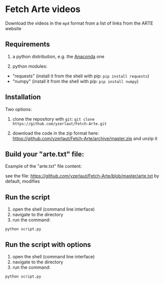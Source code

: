 # Fetch Arte videos

Download the videos in the `mp4` format from a list of links from the ARTE website

## Requirements


1. a python distribution, e.g. the [Anaconda](https://www.anaconda.com/distribution/) one

2. python modules:
- "requests" (install it from the shell with pip: `pip install requests`)
- "numpy" (install it from the shell with pip: `pip install numpy`)

## Installation

Two options:

1. clone the repository with `git`: `git clone https://github.com/yzerlaut/Fetch-Arte.git`

2. download the code in the zip format here:
https://github.com/yzerlaut/Fetch-Arte/archive/master.zip
and unzip it

## Build your "arte.txt" file:

Example of the "arte.txt" file content:

see the file: https://github.com/yzerlaut/Fetch-Arte/blob/master/arte.txt
by default, modifies 

## Run the script

1. open the shell (command line interface)
2. navigate to the directory 
3. run the command:

`python script.py `

## Run the script with options

1. open the shell (command line interface)
2. navigate to the directory 
3. run the command:

`python script.py `
